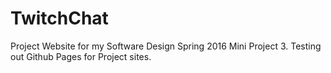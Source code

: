 # TwitchChat
Project Website for my Software Design Spring 2016 Mini Project 3. Testing out Github Pages for Project sites.
